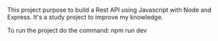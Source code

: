  This project purpose to build a Rest API using Javascript with Node and Express. It's a study project to improve my knowledge.

To run the project do the command:
 npm run dev